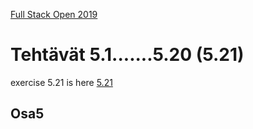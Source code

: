 [Full Stack Open 2019](https://fullstackopen-2019.github.io/#course-contents)

# Tehtävät 5.1.......5.20  (5.21)

exercise 5.21 is here [5.21](https://github.com/Dmitri9149/full_stack_open_2019_osa5_hook)

## Osa5